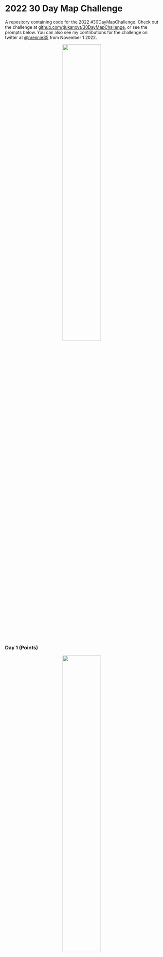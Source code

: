 # 2022 30 Day Map Challenge

A repository containing code for the 2022 #30DayMapChallenge. Check out the challenge at [github.com/tjukanovt/30DayMapChallenge](https://github.com/tjukanovt/30DayMapChallenge), or see the prompts below. You can also see my contributions for the challenge on twitter at [@nrennie35](https://twitter.com/nrennie35) from November 1 2022.

<p align="center">
<img src="images/prompts.jpg?raw=true" width="50%">
</p>

### Day 1 (Points)
<p align="center">
<img src="maps/day_01.png?raw=true" width="50%">
</p>

### Day 2 (Lines)
<p align="center">
<img src="maps/day_02.png?raw=true" width="50%">
</p>

### Day 3 (Polygons)
<p align="center">
<img src="maps/day_03.png?raw=true" width="50%">
</p>

### Day 4 (Green)
<p align="center">
<img src="maps/day_04.png?raw=true" width="50%">
</p>

### Day 5 (Ukraine)
<p align="center">
<img src="maps/day_05.png?raw=true" width="50%">
</p>

### Day 6 (Network)
<p align="center">
<img src="maps/day_06.png?raw=true" width="50%">
</p>

### Day 7 (Raster)
<p align="center">
<img src="maps/day_07.png?raw=true" width="50%">
</p>

### Day 8 (OpenStreetMap Data)
<p align="center">
<img src="maps/day_08.png?raw=true" width="50%">
</p>

### Day 9 (Space)
<p align="center">
<img src="maps/day_09.png?raw=true" width="50%">
</p>

### Day 10 (A Bad Map)
<p align="center">
<img src="maps/day_10.png?raw=true" width="50%">
</p>

### Day 11 (Red)
<p align="center">
<img src="maps/day_11.png?raw=true" width="50%">
</p>

### Day 12 (Scale)
<p align="center">
<img src="maps/day_12.png?raw=true" width="50%">
</p>

### Day 13 (5 Minutes)
<p align="center">
<img src="maps/day_13.png?raw=true" width="50%">
</p>

### Day 14 (Hexagons)
<p align="center">
<img src="maps/day_14.png?raw=true" width="50%">
</p>

### Day 15 (Food / Drink)
<p align="center">
<img src="maps/day_15.png?raw=true" width="50%">
</p>

### Day 16 (Minimal)
<p align="center">
<img src="maps/day_16.png?raw=true" width="50%">
</p>

### Day 17 (Without a Computer)
<p align="center">
<img src="maps/day_17.jpg?raw=true" width="50%">
</p>

### Day 18 (Blue)
<p align="center">
<img src="maps/day_18.png?raw=true" width="50%">
</p>

### Day 19 (Globe)
<p align="center">
<img src="maps/day_19.png?raw=true" width="50%">
</p>
